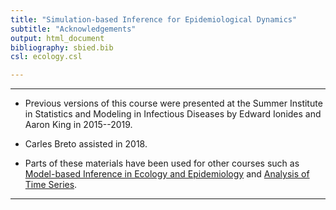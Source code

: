 ```yaml
---
title: "Simulation-based Inference for Epidemiological Dynamics"
subtitle: "Acknowledgements"
output: html_document
bibliography: sbied.bib
csl: ecology.csl

---
```


---------------------

- Previous versions of this course were presented at the Summer Institute in Statistics and Modeling in Infectious Diseases by Edward Ionides and Aaron King in 2015--2019.

- Carles Breto assisted in 2018.

- Parts of these materials have been used for other courses such as [Model-based Inference in Ecology and Epidemiology](https://kingaa.github.io/short-course/) and [Analysis of Time Series](https://ionides.github.io/531w20/).

---------------------
